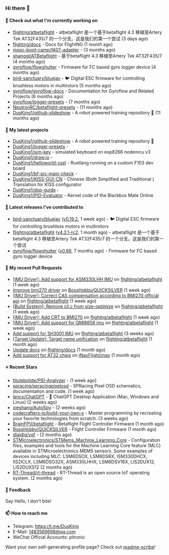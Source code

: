 ### Hi there 👋

#### 👷 Check out what I'm currently working on

- [flightng/atbetaflight](https://github.com/flightng/atbetaflight) - atbetaflight 是一个基于betaflight 4.3  移植至Artery Tek AT32F435/7 的一个分支。这是我们的第一个尝试 (3 days ago)
- [flightng/docs](https://github.com/flightng/docs) - Docs for FlightNG (1 month ago)
- [mspc-boot-camp/f407-adapter](https://github.com/mspc-boot-camp/f407-adapter) -  (3 months ago)
- [shanggl/ATBetaflight](https://github.com/shanggl/ATBetaflight) - 基于betaflight 4.3  移植至Artery Tek AT32F435/7 (4 months ago)
- [gyroflow/flowshutter](https://github.com/gyroflow/flowshutter) - Firmware for FC based gyro logger device (4 months ago)
- [bird-sanctuary/bluejay](https://github.com/bird-sanctuary/bluejay) - :bird: Digital ESC firmware for controlling brushless motors in multirotors (5 months ago)
- [gyroflow/gyroflow-docs](https://github.com/gyroflow/gyroflow-docs) - Documentation for Gyroflow and Related Projects (6 months ago)
- [gyroflow/logger-presets](https://github.com/gyroflow/logger-presets) -  (7 months ago)
- [NeutronRC/betaflight-presets](https://github.com/NeutronRC/betaflight-presets) -  (11 months ago)
- [DusKing1/github-slideshow](https://github.com/DusKing1/github-slideshow) - A robot powered training repository :robot: (11 months ago)

#### 🌱 My latest projects

- [DusKing1/github-slideshow](https://github.com/DusKing1/github-slideshow) - A robot powered training repository :robot:
- [DusKing1/logger-presets](https://github.com/DusKing1/logger-presets) - 
- [DusKing1/sim-key](https://github.com/DusKing1/sim-key) - simulated keyboard on esp8266 nodemcu v3
- [DusKing1/draw.io](https://github.com/DusKing1/draw.io) - 
- [DusKing1/helloworld-rust](https://github.com/DusKing1/helloworld-rust) - Rustlang running on a custom F103 dev board
- [DusKing1/bf-src-main-check](https://github.com/DusKing1/bf-src-main-check) - 
- [DusKing1/KISS-GUI-CN](https://github.com/DusKing1/KISS-GUI-CN) - Chinese (Both Simplified and Traditional ) Translation for KISS configurator
- [DusKing1/dsp-guide](https://github.com/DusKing1/dsp-guide) - 
- [DusKing1/PID-Evaluator](https://github.com/DusKing1/PID-Evaluator) - Kernel code of the Blackbox Mate Online

#### 🔭 Latest releases I've contributed to

- [bird-sanctuary/bluejay](https://github.com/bird-sanctuary/bluejay) ([v0.19.2](https://github.com/bird-sanctuary/bluejay/releases/tag/v0.19.2), 1 week ago) - :bird: Digital ESC firmware for controlling brushless motors in multirotors
- [flightng/atbetaflight](https://github.com/flightng/atbetaflight) ([v4.3.1-rc2](https://github.com/flightng/atbetaflight/releases/tag/v4.3.1-rc2), 1 month ago) - atbetaflight 是一个基于betaflight 4.3  移植至Artery Tek AT32F435/7 的一个分支。这是我们的第一个尝试
- [gyroflow/flowshutter](https://github.com/gyroflow/flowshutter) ([v0.66](https://github.com/gyroflow/flowshutter/releases/tag/v0.66), 7 months ago) - Firmware for FC based gyro logger device

#### 🔨 My recent Pull Requests

- [[IMU Driver]: Add support for ASM330LHH IMU](https://github.com/flightng/atbetaflight/pull/35) on [flightng/atbetaflight](https://github.com/flightng/atbetaflight) (1 week ago)
- [Improve bmi270 driver](https://github.com/BossHobby/QUICKSILVER/pull/90) on [BossHobby/QUICKSILVER](https://github.com/BossHobby/QUICKSILVER) (1 week ago)
- [[IMU Driver]: Correct CAS compensation according to BMI270 official api](https://github.com/flightng/atbetaflight/pull/34) on [flightng/atbetaflight](https://github.com/flightng/atbetaflight) (1 week ago)
- [[Build System]: Remove cli.c from size-optimize](https://github.com/flightng/atbetaflight/pull/33) on [flightng/atbetaflight](https://github.com/flightng/atbetaflight) (1 week ago)
- [[IMU Driver]: Add CRT to BMI270](https://github.com/flightng/atbetaflight/pull/31) on [flightng/atbetaflight](https://github.com/flightng/atbetaflight) (1 week ago)
- [[IMU Driver]: Add support for QMI8658 imu](https://github.com/flightng/atbetaflight/pull/30) on [flightng/atbetaflight](https://github.com/flightng/atbetaflight) (1 week ago)
- [Add support for SH3001 IMU](https://github.com/flightng/atbetaflight/pull/28) on [flightng/atbetaflight](https://github.com/flightng/atbetaflight) (3 weeks ago)
- [[Target Update]: Target name unification](https://github.com/flightng/atbetaflight/pull/27) on [flightng/atbetaflight](https://github.com/flightng/atbetaflight) (1 month ago)
- [Update docs](https://github.com/flightng/docs/pull/2) on [flightng/docs](https://github.com/flightng/docs) (1 month ago)
- [Add support for AT32 chips](https://github.com/iNavFlight/inav/pull/8752) on [iNavFlight/inav](https://github.com/iNavFlight/inav) (1 month ago)

#### ⭐ Recent Stars

- [titulebolide/PID-Analyzer](https://github.com/titulebolide/PID-Analyzer) -  (1 week ago)
- [spracing/spracingpixelosd](https://github.com/spracing/spracingpixelosd) - SPRacing Pixel OSD schematics, documentation and code. (1 week ago)
- [lencx/ChatGPT](https://github.com/lencx/ChatGPT) - 🔮 ChatGPT Desktop Application (Mac, Windows and Linux) (2 weeks ago)
- [xieshang/AutoSpy](https://github.com/xieshang/AutoSpy) -  (2 weeks ago)
- [codecrafters-io/build-your-own-x](https://github.com/codecrafters-io/build-your-own-x) - Master programming by recreating your favorite technologies from scratch. (3 weeks ago)
- [BrainFPV/betaflight](https://github.com/BrainFPV/betaflight) - Betaflight Flight Controller Firmware (1 month ago)
- [BossHobby/QUICKSILVER](https://github.com/BossHobby/QUICKSILVER) - Flight Controller Firmware (1 month ago)
- [dlaidig/vqf](https://github.com/dlaidig/vqf) -  (2 months ago)
- [STMicroelectronics/STMems_Machine_Learning_Core](https://github.com/STMicroelectronics/STMems_Machine_Learning_Core) - Configuration files, examples and tools for the Machine Learning Core feature (MLC) available in STMicroelectronics MEMS sensors. Some examples of devices including MLC: LSM6DSOX, LSM6DSRX, ISM330DHCX, IIS2ICLX, LSM6DSO32X, ASM330LHHX, LSM6DSV16X, LIS2DUX12, LIS2DUXS12 (2 months ago)
- [RT-Thread/rt-thread](https://github.com/RT-Thread/rt-thread) - RT-Thread is an open source IoT operating system. (2 months ago)

#### 💬 Feedback

Say Hello, I don't bite!

#### 📫 How to reach me

- Telegram: https://t.me/DusKing
- E-Mail: 1483569698@qq.com
- WeChat Official Accounts: pitronic

Want your own self-generating profile page? Check out [readme-scribe](https://github.com/muesli/readme-scribe)!
